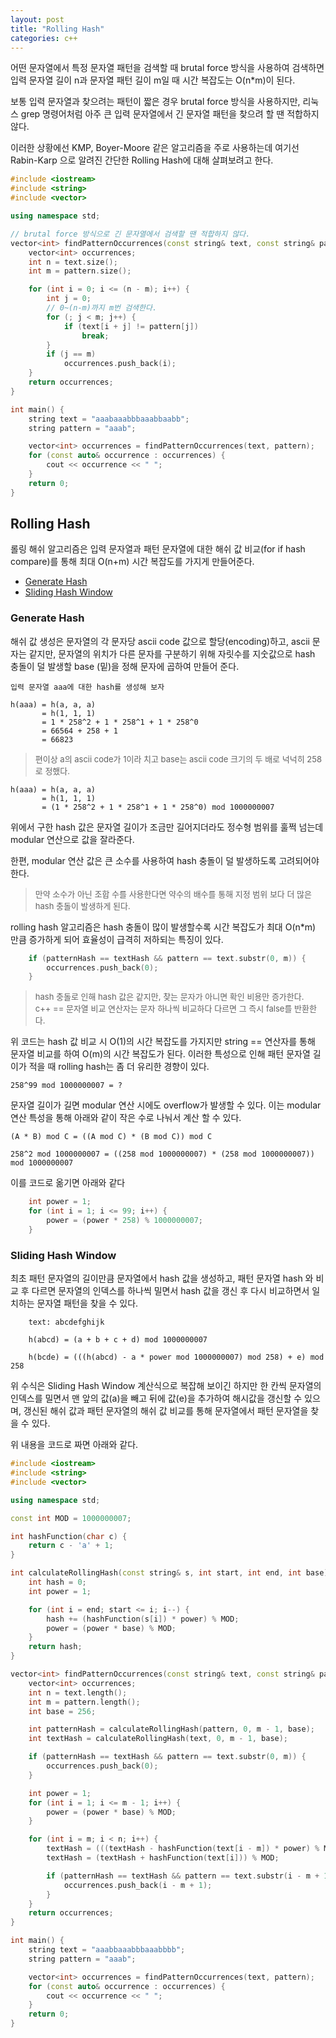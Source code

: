 ```yaml
---
layout: post
title: "Rolling Hash"
categories: c++
---
```


<!-- begin_excerpt -->
어떤 문자열에서 특정 문자열 패턴을 검색할 때 brutal force 방식을 사용하여 검색하면 입력 문자열 길이 n과 문자열 패턴 길이 m일 때 시간 복잡도는 O(n*m)이 된다.
<!-- end_excerpt -->

보통 입력 문자열과 찾으려는 패턴이 짧은 경우 brutal force 방식을 사용하지만, 리눅스 grep 명령어처럼 아주 큰 입력 문자열에서 긴 문자열 패턴을 찾으려 할 땐 적합하지 않다.

이러한 상황에선 KMP, Boyer-Moore 같은 알고리즘을 주로 사용하는데 여기선 Rabin-Karp 으로 알려진 간단한 Rolling Hash에 대해 살펴보려고 한다.

```c++
#include <iostream>
#include <string>
#include <vector>

using namespace std;

// brutal force 방식으로 긴 문자열에서 검색할 땐 적합하지 않다.
vector<int> findPatternOccurrences(const string& text, const string& pattern) {
    vector<int> occurrences;
    int n = text.size();
    int m = pattern.size();

    for (int i = 0; i <= (n - m); i++) {
        int j = 0;
        // 0~(n-m)까지 m번 검색한다.
        for (; j < m; j++) {
            if (text[i + j] != pattern[j])
                break;
        }
        if (j == m) 
            occurrences.push_back(i);
    }
    return occurrences;
}

int main() {
    string text = "aaabaaabbbaaabbaabb";
    string pattern = "aaab";

    vector<int> occurrences = findPatternOccurrences(text, pattern);
    for (const auto& occurrence : occurrences) {
        cout << occurrence << " ";
    }
    return 0;
}
```

## Rolling Hash

롤링 해쉬 알고리즘은 입력 문자열과 패턴 문자열에 대한 해쉬 값 비교(for if hash compare)를 통해 최대 O(n+m) 시간 복잡도를 가지게 만들어준다.

- [Generate Hash](#generate-hash)
- [Sliding Hash Window](#sliding-hash-window)

### Generate Hash

해쉬 값 생성은 문자열의 각 문자당 ascii code 값으로 할당(encoding)하고, ascii 문자는 같지만, 문자열의 위치가 다른 문자를 구분하기 위해 자릿수를 지숫값으로 hash 충돌이 덜 발생할 base (밑)을 정해 문자에 곱하여 만들어 준다.

```
입력 문자열 aaa에 대한 hash를 생성해 보자

h(aaa) = h(a, a, a)
       = h(1, 1, 1)
       = 1 * 258^2 + 1 * 258^1 + 1 * 258^0
       = 66564 + 258 + 1
       = 66823
```
> <font size="2"> 
> 편이상 a의 ascii code가 1이라 치고 base는 ascii code 크기의 두 배로 넉넉히 258로 정했다.
> </font>

```
h(aaa) = h(a, a, a)
       = h(1, 1, 1)
       = (1 * 258^2 + 1 * 258^1 + 1 * 258^0) mod 1000000007
```
위에서 구한 hash 값은 문자열 길이가 조금만 길어지더라도 정수형 범위를 훌쩍 넘는데 modular 연산으로 값을 잘라준다.

한편, modular 연산 값은 큰 소수를 사용하여 hash 충돌이 덜 발생하도록 고려되어야 한다.

> <font size="2"> 
> 만약 소수가 아닌 조합 수를 사용한다면 약수의 배수를 통해 지정 범위 보다 더 많은 hash 충돌이 발생하게 된다. 
> </font>

rolling hash 알고리즘은 hash 충돌이 많이 발생할수록 시간 복잡도가 최대 O(n*m) 만큼 증가하게 되어 효율성이 급격히 저하되는 특징이 있다. 

```c++
    if (patternHash == textHash && pattern == text.substr(0, m)) {
        occurrences.push_back(0);
    }
```
> <font size="2"> 
> hash 충돌로 인해 hash 값은 같지만, 찾는 문자가 아니면 확인 비용만 증가한다. <br>
> c++ == 문자열 비교 연산자는 문자 하나씩 비교하다 다르면 그 즉시 false를 반환한다.
> </font>

위 코드는 hash 값 비교 시 O(1)의 시간 복잡도를 가지지만 string == 연산자를 통해 문자열 비교를 하여 O(m)의 시간 복잡도가 된다. 이러한 특성으로 인해 패턴 문자열 길이가 적을 때 rolling hash는 좀 더 유리한 경향이 있다.

```
258^99 mod 1000000007 = ?
```    
문자열 길이가 길면 modular 연산 시에도 overflow가 발생할 수 있다. 이는 modular 연산 특성을 통해 아래와 같이 작은 수로 나눠서 계산 할 수 있다.

```
(A * B) mod C = ((A mod C) * (B mod C)) mod C

258^2 mod 1000000007 = ((258 mod 1000000007) * (258 mod 1000000007)) mod 1000000007
```    

이를 코드로 옮기면 아래와 같다

```c++
    int power = 1;
    for (int i = 1; i <= 99; i++) {
        power = (power * 258) % 1000000007;
    }
```

### Sliding Hash Window

최초 패턴 문자열의 길이만큼 문자열에서 hash 값을 생성하고, 패턴 문자열 hash 와 비교 후 다르면 문자열의 인덱스를 하나씩 밀면서 hash 값을 갱신 후 다시 비교하면서 일치하는 문자열 패턴을 찾을 수 있다.

```
    text: abcdefghijk

    h(abcd) = (a + b + c + d) mod 1000000007

    h(bcde) = (((h(abcd) - a * power mod 1000000007) mod 258) + e) mod 258
```

위 수식은 Sliding Hash Window 계산식으로 복잡해 보이긴 하지만 한 칸씩 문자열의 인덱스를 밀면서 맨 앞의 값(a)을 빼고 뒤에 값(e)을 추가하여 해시값을 갱신할 수 있으며, 갱신된 해쉬 값과 패턴 문자열의 해쉬 값 비교를 통해 문자열에서 패턴 문자열을 찾을 수 있다.

위 내용을 코드로 짜면 아래와 같다.

```c++
#include <iostream>
#include <string>
#include <vector>

using namespace std;

const int MOD = 1000000007;

int hashFunction(char c) {
    return c - 'a' + 1;
}

int calculateRollingHash(const string& s, int start, int end, int base) {
    int hash = 0;
    int power = 1;

    for (int i = end; start <= i; i--) {
        hash += (hashFunction(s[i]) * power) % MOD;
        power = (power * base) % MOD;
    }
    return hash;
}

vector<int> findPatternOccurrences(const string& text, const string& pattern) {
    vector<int> occurrences;
    int n = text.length();
    int m = pattern.length();
    int base = 256;

    int patternHash = calculateRollingHash(pattern, 0, m - 1, base);
    int textHash = calculateRollingHash(text, 0, m - 1, base);

    if (patternHash == textHash && pattern == text.substr(0, m)) {
        occurrences.push_back(0);
    }

    int power = 1;
    for (int i = 1; i <= m - 1; i++) {
        power = (power * base) % MOD;
    }

    for (int i = m; i < n; i++) {
        textHash = (((textHash - hashFunction(text[i - m]) * power) % MOD) * base) % MOD;
        textHash = (textHash + hashFunction(text[i])) % MOD;

        if (patternHash == textHash && pattern == text.substr(i - m + 1, m)) {
            occurrences.push_back(i - m + 1);
        }
    }
    return occurrences;
}

int main() {
    string text = "aaabbaaabbbaaabbbb";
    string pattern = "aaab";

    vector<int> occurrences = findPatternOccurrences(text, pattern);
    for (const auto& occurrence : occurrences) {
        cout << occurrence << " ";
    }
    return 0;
}
```
